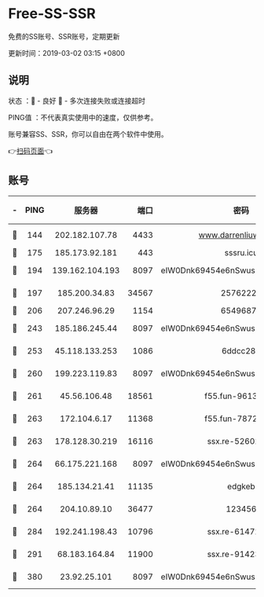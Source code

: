# Free-SS-SSR

免费的SS账号、SSR账号，定期更新

更新时间：2019-03-02 03:15 +0800

## 说明

状态     ：🙂 - 良好 🙁 - 多次连接失败或连接超时

PING值   ：不代表真实使用中的速度，仅供参考。

账号兼容SS、SSR，你可以自由在两个软件中使用。

👉[扫码页面](https://liesauer.github.io/free-ss-ssr.github.io/)👈

## 账号

|-|PING|服务器|端口|密码|加密方式|区域|
|:----:|:----:|:-----:|-----:|:----:|:----:|:----:|
|🙂|144|202.182.107.78|4433|www.darrenliuwei.com|aes-256-cfb|JP|
|🙂|175|185.173.92.181|443|sssru.icu|rc4-md5|RU|
|🙂|194|139.162.104.193|8097|eIW0Dnk69454e6nSwuspv9DmS201tQ0D|aes-256-cfb|JP|
|🙂|197|185.200.34.83|34567|25762225|aes-256-cfb|US|
|🙂|206|207.246.96.29|1154|65496879|chacha20|US|
|🙂|243|185.186.245.44|8097|eIW0Dnk69454e6nSwuspv9DmS201tQ0D|aes-256-cfb|NL|
|🙂|253|45.118.133.253|1086|6ddcc286|aes-256-cfb|SG|
|🙂|260|199.223.119.83|8097|eIW0Dnk69454e6nSwuspv9DmS201tQ0D|aes-256-cfb|US|
|🙂|261|45.56.106.48|18561|f55.fun-96139570|aes-256-cfb|US|
|🙂|263|172.104.6.17|11368|f55.fun-78724518|aes-256-cfb|US|
|🙂|263|178.128.30.219|16116|ssx.re-52602728|aes-256-cfb|SG|
|🙂|264|66.175.221.168|8097|eIW0Dnk69454e6nSwuspv9DmS201tQ0D|aes-256-cfb|US|
|🙂|264|185.134.21.41|11135|edgkeb|aes-256-cfb|GB|
|🙂|264|204.10.89.10|36477|123456|aes-256-cfb|US|
|🙂|284|192.241.198.43|10796|ssx.re-61472012|aes-256-cfb|US|
|🙂|291|68.183.164.84|11900|ssx.re-91423865|aes-256-cfb|US|
|🙂|380|23.92.25.101|8097|eIW0Dnk69454e6nSwuspv9DmS201tQ0D|aes-256-cfb|US|
